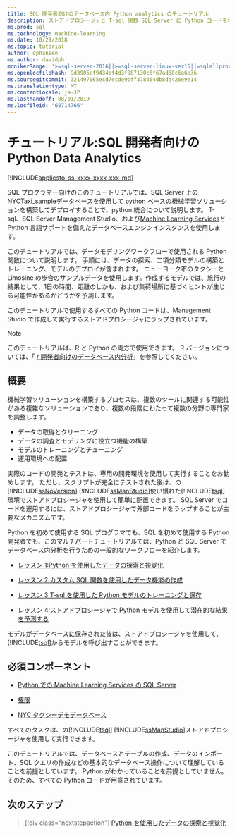 ```yaml
---
title: SQL 開発者向けのデータベース内 Python analytics のチュートリアル
description: ストアドプロシージャと T-sql 関数 SQL Server に Python コードを埋め込む方法について説明します。
ms.prod: sql
ms.technology: machine-learning
ms.date: 10/29/2018
ms.topic: tutorial
author: dphansen
ms.author: davidph
monikerRange: '>=sql-server-2016||>=sql-server-linux-ver15||=sqlallproducts-allversions'
ms.openlocfilehash: 9d3905ef9434bf4d3f887130c6f67ad68c6a6e36
ms.sourcegitcommit: 321497065ecd7ecde9bff378464db8da426e9e14
ms.translationtype: MT
ms.contentlocale: ja-JP
ms.lasthandoff: 08/01/2019
ms.locfileid: "68714766"
---
```

# <a name="tutorial-python-data-analytics-for-sql-developers"></a>チュートリアル:SQL 開発者向けの Python Data Analytics
[!INCLUDE[appliesto-ss-xxxx-xxxx-xxx-md](../../includes/appliesto-ss-xxxx-xxxx-xxx-md.md)]

SQL プログラマー向けのこのチュートリアルでは、SQL Server 上の[NYCTaxi_sample](demo-data-nyctaxi-in-sql.md)データベースを使用して python ベースの機械学習ソリューションを構築してデプロイすることで、python 統合について説明します。 T-sql、SQL Server Management Studio、および[Machine Learning Services](../install/sql-machine-learning-services-windows-install.md)と Python 言語サポートを備えたデータベースエンジンインスタンスを使用します。

このチュートリアルでは、データモデリングワークフローで使用される Python 関数について説明します。 手順には、データの探索、二項分類モデルの構築とトレーニング、モデルのデプロイが含まれます。 ニューヨーク市のタクシーと Limosine の歩合のサンプルデータを使用します。作成するモデルでは、旅行の結果として、1日の時間、距離のしかも、および集荷場所に基づくヒントが生じる可能性があるかどうかを予測します。 

このチュートリアルで使用するすべての Python コードは、Management Studio で作成して実行するストアドプロシージャにラップされています。

> [!NOTE]
> このチュートリアルは、R と Python の両方で使用できます。 R バージョンについては、「 [r 開発者向けのデータベース内分析](sqldev-in-database-r-for-sql-developers.md)」を参照してください。

## <a name="overview"></a>概要

機械学習ソリューションを構築するプロセスは、複数のツールに関連する可能性がある複雑なソリューションであり、複数の段階にわたって複数の分野の専門家を調整します。

+ データの取得とクリーニング
+ データの調査とモデリングに役立つ機能の構築
+ モデルのトレーニングとチューニング
+ 運用環境への配置

実際のコードの開発とテストは、専用の開発環境を使用して実行することをお勧めします。 ただし、スクリプトが完全にテストされた後は、の[!INCLUDE[ssNoVersion](../../includes/ssnoversion-md.md)] [!INCLUDE[ssManStudio](../../includes/ssmanstudio-md.md)]使い慣れた[!INCLUDE[tsql](../../includes/tsql-md.md)]環境でストアドプロシージャを使用して簡単に配置できます。 SQL Server でコードを運用するには、ストアドプロシージャで外部コードをラップすることが主要なメカニズムです。

Python を初めて使用する SQL プログラマでも、SQL を初めて使用する Python 開発者でも、このマルチパートチュートリアルでは、Python と SQL Server でデータベース内分析を行うための一般的なワークフローを紹介します。 

+ [レッスン 1:Python を使用したデータの探索と視覚化](sqldev-py3-explore-and-visualize-the-data.md)

+ [レッスン 2:カスタム SQL 関数を使用したデータ機能の作成](sqldev-py4-create-data-features-using-t-sql.md)

+ [レッスン 3:T-sql を使用した Python モデルのトレーニングと保存](sqldev-py5-train-and-save-a-model-using-t-sql.md)

+ [レッスン 4:ストアドプロシージャで Python モデルを使用して潜在的な結果を予測する](sqldev-py6-operationalize-the-model.md)

モデルがデータベースに保存された後は、ストアドプロシージャを使用して、 [!INCLUDE[tsql](../../includes/tsql-md.md)]からモデルを呼び出すことができます。

## <a name="prerequisites"></a>必須コンポーネント

+ [Python での Machine Learning Services の SQL Server](../install/sql-machine-learning-services-windows-install.md#verify-installation)

+ [権限](../security/user-permission.md)

+ [NYC タクシーデモデータベース](demo-data-nyctaxi-in-sql.md)

すべてのタスクは、の[!INCLUDE[tsql](../../includes/tsql-md.md)] [!INCLUDE[ssManStudio](../../includes/ssmanstudio-md.md)]ストアドプロシージャを使用して実行できます。

このチュートリアルでは、データベースとテーブルの作成、データのインポート、SQL クエリの作成などの基本的なデータベース操作について理解していることを前提としています。 Python がわかっていることを前提としていません。 そのため、すべての Python コードが用意されています。 

## <a name="next-steps"></a>次のステップ

> [!div class="nextstepaction"]
> [Python を使用したデータの探索と視覚化](sqldev-py3-explore-and-visualize-the-data.md)
